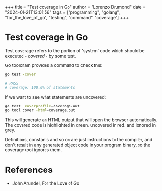 +++
title = "Test coverage in Go"
author = "Lorenzo Drumond"
date = "2024-01-21T13:01:56"
tags = ["programming",  "golang",  "for_the_love_of_go",  "testing",  "command",  "coverage"]
+++


# Test coverage in Go
Test coverage refers to the portion of 'system' code which should be executed - _covered_ - by some test.

Go toolchain provides a command to check this:
```bash
go test -cover

# PASS
# coverage: 100.0% of statements
```

If we want to see what statements are uncovered:
```bash
go test -coverprofile=coverage.out
go tool cover -html=coverage.out
```

This will generate an HTML output that will open the browser automatically. The covered code is highlighted in green, uncovered in red, and ignored in grey.

Definitions, constants and so on are just instructions to the compiler, and don't result in any generated object code in your program binary, so the coverage tool ignores them.

# References
- John Arundel, For the Love of Go
